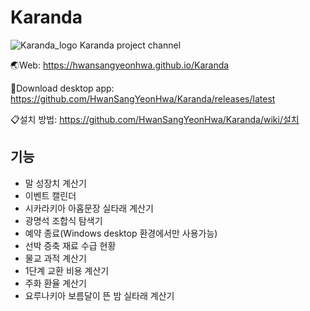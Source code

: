 # Karanda
![Karanda_logo](https://github.com/HwanSangYeonHwa/Karanda/blob/main/assets/assets/image/logo/karanda_logo.png?raw=true)
Karanda project channel

🌏Web: https://hwansangyeonhwa.github.io/Karanda

📂Download desktop app: https://github.com/HwanSangYeonHwa/Karanda/releases/latest

📋설치 방법: https://github.com/HwanSangYeonHwa/Karanda/wiki/설치

## 기능
- 말 성장치 계산기
- 이벤트 캘린더
- 시카라키아 아홉문장 실타래 계산기
- 광명석 조합식 탐색기
- 예약 종료(Windows desktop 환경에서만 사용가능)
- 선박 증축 재료 수급 현황
- 물교 과적 계산기
- 1단계 교환 비용 계산기
- 주화 환율 계산기
- 요루나키아 보름달이 뜬 밤 실타래 계산기
